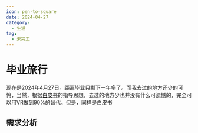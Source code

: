 ```yaml
---
icon: pen-to-square
date: 2024-04-27
category:
  - 生活
tag:
  - 未完工
---
```

# 毕业旅行
现在是2024年4月27日。距离毕业只剩下一年多了。而我去过的地方还少的可怜，当然，根据[白皮书](../个人认知与价值系统白皮书.md)的指导思想，去过的地方少也并没有什么可遗憾的，完全可以用VR做到90%的替代。但是，同样是白皮书

## 需求分析
